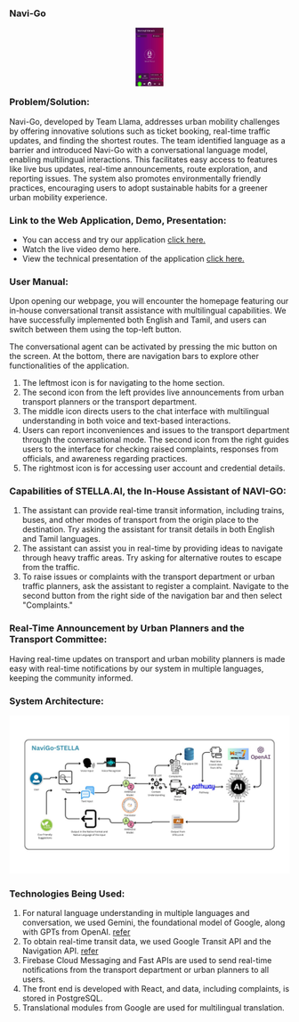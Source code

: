 ### Navi-Go
<center>
<div style="height:100px;width:50px">

![](https://github.com/Team-Llama-here/Navi-Go/blob/main/assests/app.jpeg)

</div>

</center>

### Problem/Solution:

Navi-Go, developed by Team Llama, addresses urban mobility challenges by offering innovative solutions such as ticket booking, real-time traffic updates, and finding the shortest routes. The team identified language as a barrier and introduced Navi-Go with a conversational language model, enabling multilingual interactions. This facilitates easy access to features like live bus updates, real-time announcements, route exploration, and reporting issues. The system also promotes environmentally friendly practices, encouraging users to adopt sustainable habits for a greener urban mobility experience.
### Link to the Web Application, Demo, Presentation:

- You can access and try our application [click here.](navi-go-pragyan.web.app/)
- Watch the live video demo here.
- View the technical presentation of the application [click here.](https://drive.google.com/file/d/1Ux0_1Wc5C80YH_nJKh4lhq_m3Jg7NHKy/view?usp=drive_link)

### User Manual:

Upon opening our webpage, you will encounter the homepage featuring our in-house conversational transit assistance with multilingual capabilities. We have successfully implemented both English and Tamil, and users can switch between them using the top-left button.

The conversational agent can be activated by pressing the mic button on the screen. At the bottom, there are navigation bars to explore other functionalities of the application.

1. The leftmost icon is for navigating to the home section.
2. The second icon from the left provides live announcements from urban transport planners or the transport department.
3. The middle icon directs users to the chat interface with multilingual understanding in both voice and text-based interactions.
4. Users can report inconveniences and issues to the transport department through the conversational mode. The second icon from the right guides users to the interface for checking raised complaints, responses from officials, and awareness regarding practices.
5. The rightmost icon is for accessing user account and credential details.

### Capabilities of STELLA.AI, the In-House Assistant of NAVI-GO:

1. The assistant can provide real-time transit information, including trains, buses, and other modes of transport from the origin place to the destination. Try asking the assistant for transit details in both English and Tamil languages.
2. The assistant can assist you in real-time by providing ideas to navigate through heavy traffic areas. Try asking for alternative routes to escape from the traffic.
3. To raise issues or complaints with the transport department or urban traffic planners, ask the assistant to register a complaint. Navigate to the second button from the right side of the navigation bar and then select "Complaints."

### Real-Time Announcement by Urban Planners and the Transport Committee:

Having real-time updates on transport and urban mobility planners is made easy with real-time notifications by our system in multiple languages, keeping the community informed.

### System Architecture:
![](https://github.com/Team-Llama-here/Navi-Go/blob/main/assests/navigo_archi.jpeg)

### Technologies Being Used:

1. For natural language understanding in multiple languages and conversation, we used Gemini, the foundational model of Google, along with GPTs from OpenAI. [refer](https://platform.openai.com/api-keys)
2. To obtain real-time transit data, we used Google Transit API and the Navigation API. [refer](https://developers.google.com/maps/documentation/routes/transit-route)
3. Firebase Cloud Messaging and Fast APIs are used to send real-time notifications from the transport department or urban planners to all users. 
4. The front end is developed with React, and data, including complaints, is stored in PostgreSQL.
5. Translational modules from Google are used for multilingual translation.
